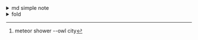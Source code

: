 <details>
    <summary>md simple note</summary>

# head

## head

### head

- unordered list
- unordered list
- unordered list

1. ordered list
2. ordered list
3. ordered list

[link](https://www.google.com)

**highlight**
*Itali*

>  block test block test block test block test block test block test block test block test block test block test block test block test block test block test block test block test block test block test block test block test block test block test block test

````cpp
//code block
/**
 *
 *Filename: readme.md
 *Created in 2023/01/22 12:50:38
 *Author: tabbleman
 *
 */
#include <bits/stdc++.h>
using namespace std;


int main(int argc,char** argv){
    cin.tie(0);
  

    return 0;
}

````

<!-- math test -->

$a = b$

<!-- image test -->

![image test](../images/slam-framework.png)

I can finally see that your right there beside me.[^1]

[^1]: meteor shower --owl city
</details>

<details>
    <summary>fold</summary>

## How to fold part of content

```md
<details>
<summary>Click me </summary>

### Heading

1. Foo
2. Bar
   - Baz
   - Qux

### Some Code

``js

function logSomething(something) {  
 console.log('Something', something);  
}
``

</details>
```

## Example

<details>
    <summary>Click me</summary>

### Heading

1. Foo
2. Bar
   - Baz
   - Qux

### Some Code

```js
function logSomething(something) {
  console.log("Something", something);
}
```

</details>

## You can use this in vscode by configuring your markdown.json like this below:

```json
{
  "markdown snippet": {
    "prefix": "foldable", //key word to activate this snippet
    "body": [
      "<details>",
      "    <summary>$1</summary>",
      "",
      "$2",
      "</details>",
      ""
    ],
    "description": "foldable content"
  }
}
```

## Rules

1. Have an **empty line** after the `</summary>` tag or markdown/code blocks will not render.
2. Have an **empty line** after each `</details>` tag if you have multiple collapsible sections.

</details>
